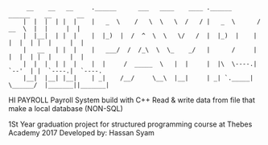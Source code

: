 
         __    __   __     .______      ___   ____    ____ .______        ______    __       __
        |  |  |  | |  |    |   _  \    /   \  \   \  /   / |   _  \      /  __  \  |  |     |  |
        |  |__|  | |  |    |  |_)  |  /  ^  \  \   \/   /  |  |_)  |    |  |  |  | |  |     |  |
        |   __   | |  |    |   ___/  /  /_\  \  \_    _/   |      /     |  |  |  | |  |     |  |
        |  |  |  | |  |    |  |     /  _____  \   |  |     |  |\  \----.|  `--'  | |  `----.|  `----.
        |__|  |__| |__|    | _|    /__/     \__\  |__|     | _| `._____| \______/  |_______||_______|

HI PAYROLL
Payroll System build with C++
Read & write data from file that make a local database (NON-SQL)

1St Year graduation project for structured programming course at Thebes Academy 2017
Developed by: Hassan Syam 

